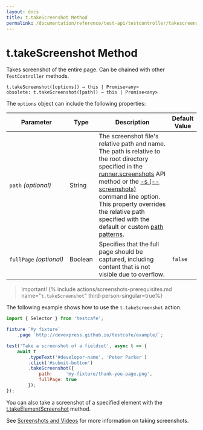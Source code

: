 ```yaml
---
layout: docs
title: t.takeScreenshot Method
permalink: /documentation/reference/test-api/testcontroller/takescreenshot.html
---
```

# t.takeScreenshot Method

Takes screenshot of the entire page. Can be chained with other `TestController` methods.

```text
t.takeScreenshot([options]) → this | Promise<any>
obsolete: t.takeScreenshot([path]) → this | Promise<any>
```

The `options` object can include the following properties:

Parameter           | Type   | Description | Default Value
------------------- | ------ | ----------- | ----------
`path`&#160;*(optional)* | String | The screenshot file's relative path and name. The path is relative to the root directory specified in the [runner.screenshots](../../testcafe-api/runner/screenshots.md) API method or the [-s (--screenshots)](../../command-line-interface.md#-s---screenshots-optionvalueoption2value2) command line option. This property overrides the relative path specified with the default or custom [path patterns](../../../guides/advanced-guides/screenshots-and-videos.md#screenshot-and-video-directories).
`fullPage`&#160;*(optional)* | Boolean | Specifies that the full page should be captured, including content that is not visible due to overflow. | `false`

> Important! {% include actions/screenshots-prerequisites.md name="`t.takeScreenshot`" third-person-singular=true%}

The following example shows how to use the `t.takeScreenshot` action.

```js
import { Selector } from 'testcafe';

fixture `My fixture`
    .page `http://devexpress.github.io/testcafe/example/`;

test('Take a screenshot of a fieldset', async t => {
    await t
        .typeText('#developer-name', 'Peter Parker')
        .click('#submit-button')
        .takeScreenshot({
            path:     'my-fixture/thank-you-page.png',
            fullPage: true
        });
});
```

You can also take a screenshot of a specified element with the [t.takeElementScreenshot](takeelementscreenshot.md) method.

See [Screenshots and Videos](../../../guides/advanced-guides/screenshots-and-videos.md) for more information on taking screenshots.
